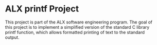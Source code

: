 # ALX printf Project

This project is part of the ALX software engineering program. The goal of this project is to implement a simplified version of the standard C library printf function, which allows formatted printing of text to the standard output.
